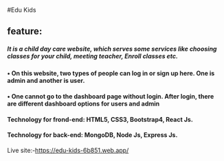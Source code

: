 

#Edu Kids


##  feature:
##### It is a child day care website, which serves some services like choosing classes for your child, meeting teacher, Enroll classes  etc.
#### •	On this website, two types of people can log in or sign up here. One is admin and another is user.
#### •	One cannot go to the dashboard page without login. After login, there are different dashboard options for users and admin
#### Technology for frond-end: HTML5, CSS3, Bootstrap4, React Js.
#### Technology for back-end: MongoDB, Node Js, Express Js.

Live site:-https://edu-kids-6b851.web.app/
